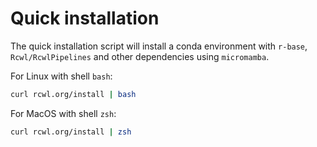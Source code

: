 # Quick installation

The quick installation script will install a conda environment with `r-base`, `Rcwl/RcwlPipelines` and other dependencies using `micromamba`.

For Linux with shell `bash`:
```bash
curl rcwl.org/install | bash
```

For MacOS with shell `zsh`:
```bash
curl rcwl.org/install | zsh
```
